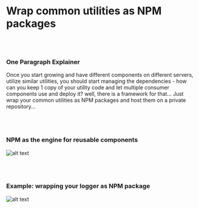 # Wrap common utilities as NPM packages

<br/><br/>


### One Paragraph Explainer
Once you start growing and have different components on different servers, utilize similar utilities, you should start managing the dependencies - how can you keep 1 copy of your utility code and let multiple consumer components use and deploy it? well, there is a framework for that... Just wrap your common utilities as NPM packages and host them on a private repository...


<br/><br/>


 ### NPM as the engine for reusable components
![alt text](https://github.com/i0natan/nodebestpractices/blob/master/assets/images/structurebycomponents.PNG "Structuring solution by components")

 <br/><br/> 

### Example: wrapping your logger as NPM package
![alt text](https://github.com/i0natan/nodebestpractices/blob/master/assets/images/structurebyroles.PNG "Structuring solution by technical roles")
